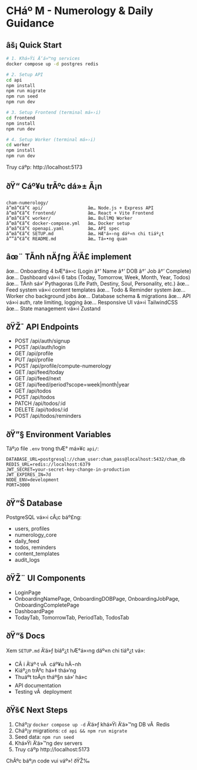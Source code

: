 ﻿# CHáº M - Numerology & Daily Guidance

## âš¡ Quick Start

```bash
# 1. Khá»Ÿi Ä‘á»™ng services
docker compose up -d postgres redis

# 2. Setup API
cd api
npm install
npm run migrate
npm run seed
npm run dev

# 3. Setup Frontend (terminal má»›i)
cd frontend
npm install
npm run dev

# 4. Setup Worker (terminal má»›i)
cd worker
npm install
npm run dev
```

Truy cáº­p: http://localhost:5173

## ðŸ“ Cáº¥u trÃºc dá»± Ã¡n

```
cham-numerology/
â”œâ”€â”€ api/                 âœ… Node.js + Express API
â”œâ”€â”€ frontend/            âœ… React + Vite Frontend
â”œâ”€â”€ worker/              âœ… BullMQ Worker
â”œâ”€â”€ docker-compose.yml   âœ… Docker setup
â”œâ”€â”€ openapi.yaml         âœ… API spec
â”œâ”€â”€ SETUP.md             âœ… HÆ°á»›ng dáº«n chi tiáº¿t
â””â”€â”€ README.md            âœ… Tá»•ng quan
```

## âœ¨ TÃ­nh nÄƒng Ä‘Ã£ implement

âœ… Onboarding 4 bÆ°á»›c (Login â†’ Name â†’ DOB â†’ Job â†’ Complete)
âœ… Dashboard vá»›i 6 tabs (Today, Tomorrow, Week, Month, Year, Todos)
âœ… TÃ­nh sá»‘ Pythagoras (Life Path, Destiny, Soul, Personality, etc.)
âœ… Feed system vá»›i content templates
âœ… Todo & Reminder system
âœ… Worker cho background jobs
âœ… Database schema & migrations
âœ… API vá»›i auth, rate limiting, logging
âœ… Responsive UI vá»›i TailwindCSS
âœ… State management vá»›i Zustand

## ðŸŽ¯ API Endpoints

- POST /api/auth/signup
- POST /api/auth/login
- GET /api/profile
- PUT /api/profile
- POST /api/profile/compute-numerology
- GET /api/feed/today
- GET /api/feed/next
- GET /api/feed/period?scope=week|month|year
- GET /api/todos
- POST /api/todos
- PATCH /api/todos/:id
- DELETE /api/todos/:id
- POST /api/todos/reminders

## ðŸ”§ Environment Variables

Táº¡o file `.env` trong thÆ° má»¥c `api/`:

```env
DATABASE_URL=postgresql://cham_user:cham_pass@localhost:5432/cham_db
REDIS_URL=redis://localhost:6379
JWT_SECRET=your-secret-key-change-in-production
JWT_EXPIRES_IN=7d
NODE_ENV=development
PORT=3000
```

## ðŸ“Š Database

PostgreSQL vá»›i cÃ¡c báº£ng:
- users, profiles
- numerology_core
- daily_feed
- todos, reminders
- content_templates
- audit_logs

## ðŸŽ¨ UI Components

- LoginPage
- OnboardingNamePage, OnboardingDOBPage, OnboardingJobPage, OnboardingCompletePage
- DashboardPage
- TodayTab, TomorrowTab, PeriodTab, TodosTab

## ðŸ“š Docs

Xem `SETUP.md` Ä‘á»ƒ biáº¿t hÆ°á»›ng dáº«n chi tiáº¿t vá»:
- CÃ i Ä‘áº·t vÃ  cáº¥u hÃ¬nh
- Kiáº¿n trÃºc há»‡ thá»‘ng
- Thuáº­t toÃ¡n tháº§n sá»‘ há»c
- API documentation
- Testing vÃ  deployment

## ðŸš€ Next Steps

1. Cháº¡y `docker compose up -d` Ä‘á»ƒ khá»Ÿi Ä‘á»™ng DB vÃ  Redis
2. Cháº¡y migrations: `cd api && npm run migrate`
3. Seed data: `npm run seed`
4. Khá»Ÿi Ä‘á»™ng dev servers
5. Truy cáº­p http://localhost:5173

ChÃºc báº¡n code vui váº»! ðŸŽ‰
